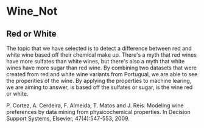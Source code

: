 # Wine_Not

## Red or White
The topic that we have selected is to detect a difference between red and white wine based off their chemical make up. There's a myth that red wines have more sulfates than white wines, but there's also a myth that white wines have more sugar than red wine. By combining two datasets that were created from red and white wine variants from Portugual, we are able to see the properities of the wine. By applying the properties to machine learing, we are aiming to answer, is based off the sulfates or sugar, is the wine red or white. 



P. Cortez, A. Cerdeira, F. Almeida, T. Matos and J. Reis. Modeling wine preferences by data mining from physicochemical properties. In Decision Support Systems, Elsevier, 47(4):547-553, 2009.
